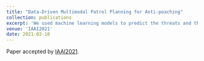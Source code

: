 ```yaml
---
title: "Data-Driven Multimodal Patrol Planning for Anti-poaching"
collection: publications
excerpt: 'We used machine learning models to predict the threats and then use a novel mixed-integer linear programming to plan the route in a mix of driving and walking patrols.'
venue: 'IAAI2021'
date: 2021-02-10
---
```

Paper accepted by [IAAI2021](https://ojs.aaai.org/index.php/AAAI/article/view/17792).
